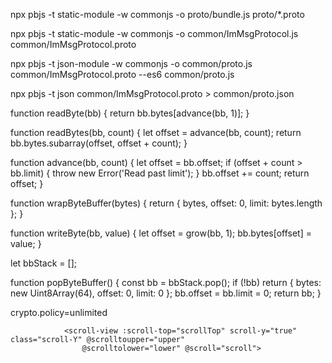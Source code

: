 

npx pbjs -t static-module -w commonjs -o proto/bundle.js proto/*.proto


npx pbjs -t static-module -w commonjs -o common/ImMsgProtocol.js common/ImMsgProtocol.proto




npx pbjs -t json-module -w commonjs -o common/proto.js  common/ImMsgProtocol.proto --es6 common/proto.js




npx pbjs -t json common/ImMsgProtocol.proto > common/proto.json 


function readByte(bb) {
  return bb.bytes[advance(bb, 1)];
}

function readBytes(bb, count) {
  let offset = advance(bb, count);
  return bb.bytes.subarray(offset, offset + count);
}

function advance(bb, count) {
  let offset = bb.offset;
  if (offset + count > bb.limit) {
    throw new Error('Read past limit');
  }
  bb.offset += count;
  return offset;
}

function wrapByteBuffer(bytes) {
  return { bytes, offset: 0, limit: bytes.length };
}



function writeByte(bb, value) {
  let offset = grow(bb, 1);
  bb.bytes[offset] = value;
}

let bbStack = [];

function popByteBuffer() {
  const bb = bbStack.pop();
  if (!bb) return { bytes: new Uint8Array(64), offset: 0, limit: 0 };
  bb.offset = bb.limit = 0;
  return bb;
}

   crypto.policy=unlimited
   
   
   
				<scroll-view :scroll-top="scrollTop" scroll-y="true" class="scroll-Y" @scrolltoupper="upper"
					@scrolltolower="lower" @scroll="scroll">


